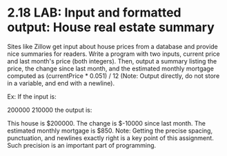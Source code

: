 <h1>2.18 LAB: Input and formatted output: House real estate summary</h1>
Sites like Zillow get input about house prices from a database and provide nice summaries for readers. Write a program with two inputs, current price and last month's price (both integers). Then, output a summary listing the price, the change since last month, and the estimated monthly mortgage computed as (currentPrice * 0.051) / 12 (Note: Output directly, do not store in a variable, and end with a newline).

Ex: If the input is:

200000 210000
the output is:

This house is $200000. The change is $-10000 since last month.
The estimated monthly mortgage is $850.
Note: Getting the precise spacing, punctuation, and newlines exactly right is a key point of this assignment. Such precision is an important part of programming.


